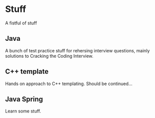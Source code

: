 Stuff
=====

A fistful of stuff

Java
--

A bunch of test practice stuff for rehersing interview questions, mainly solutions to Cracking the Coding Interview.

C++ template
--

Hands on approach to C++ templating. Should be continued...

Java Spring
--

Learn some stuff.


